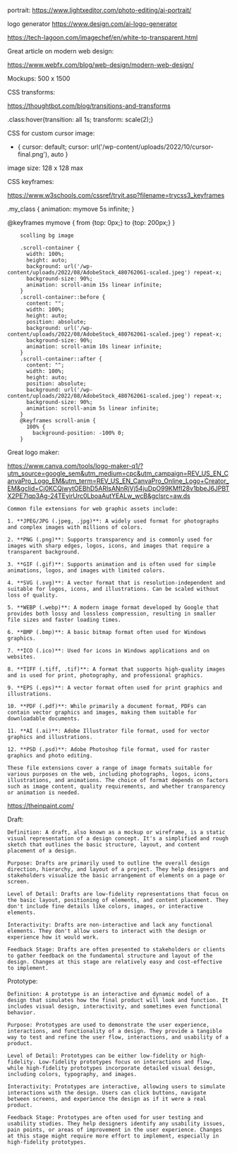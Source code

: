 
portrait:
https://www.lightxeditor.com/photo-editing/ai-portrait/


logo generator
https://www.design.com/ai-logo-generator



https://tech-lagoon.com/imagechef/en/white-to-transparent.html

Great article on modern web design:


https://www.webfx.com/blog/web-design/modern-web-design/


Mockups: 500 x 1500


CSS transforms: 

https://thoughtbot.com/blog/transitions-and-transforms

.class:hover{transition: all 1s; transform: scale(2);}

CSS for custom cursor image:

*  { cursor: default; cursor: url('/wp-content/uploads/2022/10/cursor-final.png'), auto }


image size: 128 x 128 max


CSS keyframes:

https://www.w3schools.com/cssref/tryit.asp?filename=trycss3_keyframes

.my_class {
  animation: mymove 5s infinite;
}

@keyframes mymove {
  from {top: 0px;}
  to {top: 200px;}
}

<div class = "my_class"></div>


        scolling bg image

        .scroll-container {
          width: 100%;
          height: auto;
          background: url('/wp-content/uploads/2022/08/AdobeStock_480762061-scaled.jpeg') repeat-x;
          background-size: 90%;
          animation: scroll-anim 15s linear infinite;
        }
        .scroll-container::before {
          content: "";
          width: 100%;
          height: auto;
          position: absolute;
          background: url('/wp-content/uploads/2022/08/AdobeStock_480762061-scaled.jpeg') repeat-x;
          background-size: 90%;
          animation: scroll-anim 10s linear infinite;
        }
        .scroll-container::after {
          content: "";
          width: 100%;
          height: auto;
          position: absolute;
          background: url('/wp-content/uploads/2022/08/AdobeStock_480762061-scaled.jpeg') repeat-x;
          background-size: 90%;
          animation: scroll-anim 5s linear infinite;
        }
        @keyframes scroll-anim {
          100% {
            background-position: -100% 0;
        }

Great logo maker:

https://www.canva.com/tools/logo-maker-q1/?utm_source=google_sem&utm_medium=cpc&utm_campaign=REV_US_EN_CanvaPro_Logo_EM&utm_term=REV_US_EN_CanvaPro_Online_Logo+Creator_EM&gclid=Cj0KCQjwytOEBhD5ARIsANnRjVj54juDpO99KMfI28v1bbeJ6JPBTX2PE7Iqp3Ag-24TEyirUrc0LboaAutYEALw_wcB&gclsrc=aw.ds



    Common file extensions for web graphic assets include:
  
    1. **JPEG/JPG (.jpeg, .jpg)**: A widely used format for photographs and complex images with millions of colors.
    
    2. **PNG (.png)**: Supports transparency and is commonly used for images with sharp edges, logos, icons, and images that require a transparent background.
    
    3. **GIF (.gif)**: Supports animation and is often used for simple animations, logos, and images with limited colors.
    
    4. **SVG (.svg)**: A vector format that is resolution-independent and suitable for logos, icons, and illustrations. Can be scaled without loss of quality.
    
    5. **WEBP (.webp)**: A modern image format developed by Google that provides both lossy and lossless compression, resulting in smaller file sizes and faster loading times.
    
    6. **BMP (.bmp)**: A basic bitmap format often used for Windows graphics.
    
    7. **ICO (.ico)**: Used for icons in Windows applications and on websites.
    
    8. **TIFF (.tiff, .tif)**: A format that supports high-quality images and is used for print, photography, and professional graphics.
    
    9. **EPS (.eps)**: A vector format often used for print graphics and illustrations.
    
    10. **PDF (.pdf)**: While primarily a document format, PDFs can contain vector graphics and images, making them suitable for downloadable documents.
    
    11. **AI (.ai)**: Adobe Illustrator file format, used for vector graphics and illustrations.
    
    12. **PSD (.psd)**: Adobe Photoshop file format, used for raster graphics and photo editing.
    
    These file extensions cover a range of image formats suitable for various purposes on the web, including photographs, logos, icons, illustrations, and animations. The choice of format depends on factors such as image content, quality requirements, and whether transparency or animation is needed.



https://theinpaint.com/


Draft:

    Definition: A draft, also known as a mockup or wireframe, is a static visual representation of a design concept. It's a simplified and rough sketch that outlines the basic structure, layout, and content placement of a design.

    Purpose: Drafts are primarily used to outline the overall design direction, hierarchy, and layout of a project. They help designers and stakeholders visualize the basic arrangement of elements on a page or screen.

    Level of Detail: Drafts are low-fidelity representations that focus on the basic layout, positioning of elements, and content placement. They don't include fine details like colors, images, or interactive elements.

    Interactivity: Drafts are non-interactive and lack any functional elements. They don't allow users to interact with the design or experience how it would work.

    Feedback Stage: Drafts are often presented to stakeholders or clients to gather feedback on the fundamental structure and layout of the design. Changes at this stage are relatively easy and cost-effective to implement.

Prototype:

    Definition: A prototype is an interactive and dynamic model of a design that simulates how the final product will look and function. It includes visual design, interactivity, and sometimes even functional behavior.

    Purpose: Prototypes are used to demonstrate the user experience, interactions, and functionality of a design. They provide a tangible way to test and refine the user flow, interactions, and usability of a product.

    Level of Detail: Prototypes can be either low-fidelity or high-fidelity. Low-fidelity prototypes focus on interactions and flow, while high-fidelity prototypes incorporate detailed visual design, including colors, typography, and images.

    Interactivity: Prototypes are interactive, allowing users to simulate interactions with the design. Users can click buttons, navigate between screens, and experience the design as if it were a real product.

    Feedback Stage: Prototypes are often used for user testing and usability studies. They help designers identify any usability issues, pain points, or areas of improvement in the user experience. Changes at this stage might require more effort to implement, especially in high-fidelity prototypes.



